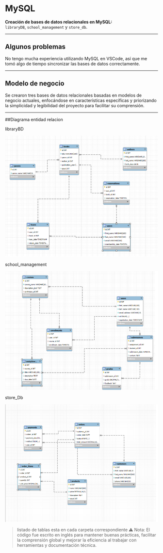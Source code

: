 # MySQL

**Creación de bases de datos relacionales en MySQL:**  
`libraryDB`, `school_management` y `store_db`.

---

## Algunos problemas
No tengo mucha experiencia utilizando MySQL en VSCode, así que me tomó algo de tiempo sincronizar las bases de datos correctamente.

---

## Modelo de negocio
Se crearon tres bases de datos relacionales basadas en modelos de negocio actuales, enfocándose en características específicas y priorizando la simplicidad y legibilidad del proyecto para facilitar su comprensión.

---
##Diagrama entidad relacion

libraryBD

![Diagrama de LibraryDB](/libraryDB/library_DB.png)

school_management

![Diagrama de school_management](/school_managementDB/school_managementDB_diagram.png)

store_Db

![Diagrama de store_db](/store_db/store_db.png)

>listado de tablas esta en cada carpeta correspondiente
> ⚠️ Nota: El código fue escrito en inglés para mantener buenas prácticas, facilitar la comprensión global y mejorar la eficiencia al trabajar con herramientas y documentación técnica.
